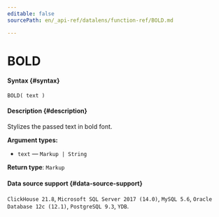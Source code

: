 ```yaml
---
editable: false
sourcePath: en/_api-ref/datalens/function-ref/BOLD.md

---
```


# BOLD



#### Syntax {#syntax}


```
BOLD( text )
```

#### Description {#description}
Stylizes the passed text in bold font.

**Argument types:**
- `text` — `Markup | String`


**Return type**: `Markup`

#### Data source support {#data-source-support}

`ClickHouse 21.8`, `Microsoft SQL Server 2017 (14.0)`, `MySQL 5.6`, `Oracle Database 12c (12.1)`, `PostgreSQL 9.3`, `YDB`.
